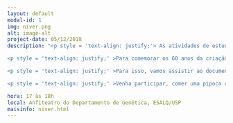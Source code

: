```yaml
---
layout: default
modal-id: 1
img: niver.png
alt: image-alt
project-date: 05/12/2018
description: "<p style = 'text-align: justify;'> As atividades de estudo de genética na ESALQ começaram oficialmente em 1936 com a criação da cadeira de Citologia e Genética ocupada pelo prof. Friedrich Gustav Brieger. E em 1958 ocorreu a criação do Instituto de Genética.  </p>

<p style = 'text-align: justify;' >Para comemorar os 60 anos da criação do Instituto, que mais tarde se tornou o Departamento de Genética, o grupo de Divulgação Científica GENt convida alunos, funcionários e professores para uma sessão de cinema que vai contar um pouquinho da nossa história! </p>

<p style = 'text-align: justify;' >Para isso, vamos assistir ao documentário “Histórias da Genética no Brasil”, que conta com importantes entrevistados para a área da Genética, como os professores João Lúcio de Azevedo, Roland Vencovsky e Warwick Kerr.

<p style = 'text-align: justify;' >Venha participar, comer uma pipoca com guaraná e comemorar o aniversário do Departamento de Genética com a GENt! Traga sua caneca! </p> "

hora: 17 às 18h
local: Anfiteatro do Departamento de Genética, ESALQ/USP
maisinfo: niver.html
---
```




